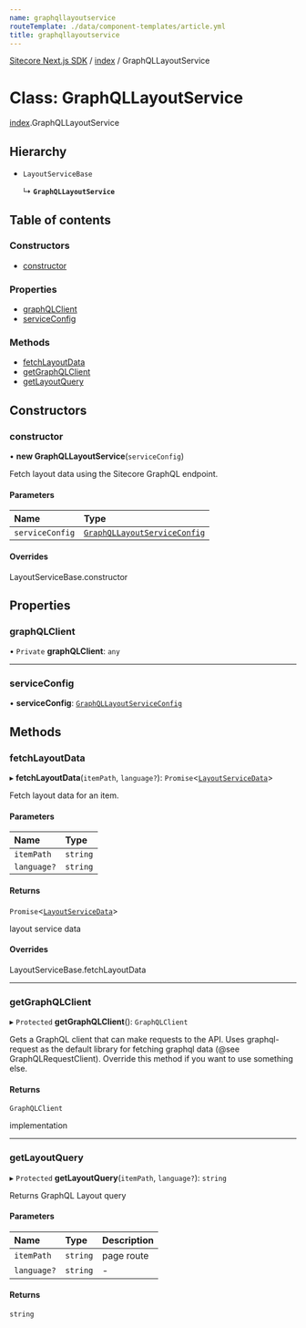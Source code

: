 ```yaml
---
name: graphqllayoutservice
routeTemplate: ./data/component-templates/article.yml
title: graphqllayoutservice
---
```


[Sitecore Next.js SDK](/docs/nextjs/ref/) / [index](/docs/nextjs/ref/modules/index) / GraphQLLayoutService

# Class: GraphQLLayoutService

[index](/docs/nextjs/ref/modules/index).GraphQLLayoutService

## Hierarchy

- `LayoutServiceBase`

  ↳ **`GraphQLLayoutService`**

## Table of contents

### Constructors

- [constructor](/docs/nextjs/ref/classes/index/graphqllayoutservice#constructor)

### Properties

- [graphQLClient](/docs/nextjs/ref/classes/index/graphqllayoutservice#graphqlclient)
- [serviceConfig](/docs/nextjs/ref/classes/index/graphqllayoutservice#serviceconfig)

### Methods

- [fetchLayoutData](/docs/nextjs/ref/classes/index/graphqllayoutservice#fetchlayoutdata)
- [getGraphQLClient](/docs/nextjs/ref/classes/index/graphqllayoutservice#getgraphqlclient)
- [getLayoutQuery](/docs/nextjs/ref/classes/index/graphqllayoutservice#getlayoutquery)

## Constructors

### constructor

• **new GraphQLLayoutService**(`serviceConfig`)

Fetch layout data using the Sitecore GraphQL endpoint.

#### Parameters

| Name | Type |
| :------ | :------ |
| `serviceConfig` | [`GraphQLLayoutServiceConfig`](/docs/nextjs/ref/modules/index#graphqllayoutserviceconfig) |

#### Overrides

LayoutServiceBase.constructor

## Properties

### graphQLClient

• `Private` **graphQLClient**: `any`

___

### serviceConfig

• **serviceConfig**: [`GraphQLLayoutServiceConfig`](/docs/nextjs/ref/modules/index#graphqllayoutserviceconfig)

## Methods

### fetchLayoutData

▸ **fetchLayoutData**(`itemPath`, `language?`): `Promise`<[`LayoutServiceData`](/docs/nextjs/ref/interfaces/index/layoutservicedata)\>

Fetch layout data for an item.

#### Parameters

| Name | Type |
| :------ | :------ |
| `itemPath` | `string` |
| `language?` | `string` |

#### Returns

`Promise`<[`LayoutServiceData`](/docs/nextjs/ref/interfaces/index/layoutservicedata)\>

layout service data

#### Overrides

LayoutServiceBase.fetchLayoutData

___

### getGraphQLClient

▸ `Protected` **getGraphQLClient**(): `GraphQLClient`

Gets a GraphQL client that can make requests to the API. Uses graphql-request as the default
library for fetching graphql data (@see GraphQLRequestClient). Override this method if you
want to use something else.

#### Returns

`GraphQLClient`

implementation

___

### getLayoutQuery

▸ `Protected` **getLayoutQuery**(`itemPath`, `language?`): `string`

Returns GraphQL Layout query

#### Parameters

| Name | Type | Description |
| :------ | :------ | :------ |
| `itemPath` | `string` | page route |
| `language?` | `string` | - |

#### Returns

`string`
